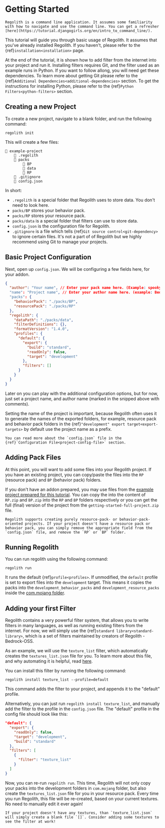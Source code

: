 # Getting Started

```{warning}
Regolith is a command line application. It assumes some familiarity with how to navigate and use the command line. You can get a refresher [here](https://tutorial.djangogirls.org/en/intro_to_command_line/).
```

This tutorial will guide you through basic usage of Regolith. It assumes that you've already installed Regolith. If you haven't, please refer to the {ref}`installation<installation>` page.

At the end of the tutorial, it is shown how to add filter from the internet into your project and run it. Installing filters requires Git, and the filter used as an example runs in Python. If you want to follow allong, you will need get these dependencies. To learn more about getting Git please refer to the {ref}`Additional Dependencies<additional-dependencies>` section. To get the instructions for installing Python, please refer to the {ref}`Python Filters<python-filters>` section.

## Creating a new Project

To create a new project, navigate to a blank folder, and run the following command:
```text
regolith init
```

This will create a few files:

```text
📂 example-project
    📂 .regolith
    📂 packs
        📂 BP
        📂 data
        📂 RP
    📄 .gitignore
    📄 config.json
```

In short:
 - `.regolith` is a special folder that Regolith uses to store data. You don't need to look here.
 - `packs/BP` stores your behavior pack.
 - `packs/RP` stores your resource pack.
 - `packs/data` is a special folder that filters can use to store data.
 - `config.json` is the configuration file for Regolith.
 - `.gitignore` is a file which tells {ref}`Git source control<git-dependency>` to ignore certain files. It's not a part of of Regolith but we highly recommend using Git to manage your projects.

## Basic Project Configuration

Next, open up `config.json`. We will be configuring a few fields here, for your addon.

```json
{
  "author": "Your name", // Enter your pack name here. (Example: spooky_gravestones)
  "name": "Project name", // Enter your author name here. (example: Bedrock-OSS)
  "packs": {
    "behaviorPack": "./packs/BP",
    "resourcePack": "./packs/RP"
  },
  "regolith": {
    "dataPath": "./packs/data",
    "filterDefinitions": {},
    "formatVersion": "1.4.0",
    "profiles": {
      "default": {
        "export": {
          "build": "standard",
          "readOnly": false,
          "target": "development"
        },
        "filters": []
      }
    }
  }
}
```

Later on you can play with the additional configuration options, but for now, just set a project name, and author name (marked in the snipped above with comments).

Setting the name of the project is important, because Regolith often uses it to generate the names of the exported folders, for example, resource pack and behavior pack folders in the {ref}`"development" export target<export-targets>` by default use the project name as a prefix.

```{note}
You can read more about the `config.json` file in the {ref}`Configuration File<project-config-file>` section.
```

## Adding Pack Files

At this point, you will want to add some files into your Regolith project. If you have an existing project, you can copy/paste the files into the `RP` (resource pack) and `BP` (behavior pack) folders. 

If you don't have an addon prepared, you may use files from the [example project prepared for this tutorial](https://github.com/Bedrock-OSS/regolith-docs-tutorial-resources/releases/tag/1.4.1-getting-started). You can copy the into the content of `RP.zip` and `BP.zip` into the `RP` and `BP` folders respectively or you can get the full (final) version of the project from the `getting-started-full-project.zip` file.

```{note}
Regolith supports creating purely resource-pack- or behavior-pack-oriented projects. If your project doesn't have a resource pack or behavior pack, you can simply remove the appropriate field from the `config.json` file, and remove the `RP` or `BP` folder.
```

## Running Regolith

You can run regolith using the following command:
```
regolith run
```
It runs the default {ref}`profile<profiles>`. If unmodified, the `default` profile is set to export files into the `development` target. This means it copies the packs into the `development_behavior_packs` and `development_resource_packs` inside the [com.mojang folder](https://wiki.bedrock.dev/guide/project-setup.html#the-com-mojang-folder).

## Adding your first Filter

Regolith contains a very powerful filter system, that allows you to write filters in many languages, as well as running existing filters from the internet. For now, we will simply use the {ref}`standard library<standard-library>`, which is a set of filters maintained by creators of Regolith - Bedrock-OSS.

As an example, we will use the `texture_list` filter, which automatically creates the `textures_list.json` file for you. To learn more about this file, and why automating it is helpful, read [here](https://wiki.bedrock.dev/concepts/textures-list.html).

You can install this filter by running the following command:
```text
regolith install texture_list --profile=default
``` 
This command adds the filter to your project, and appends it to the "default" profile.

Alternatively, you can just run `regolith install texture_list`, and manually add the filter to the profile in the `config.json` file. The "default" profile in the config file should look like this:
```json
"default": {
  "export": {
    "readOnly": false,
    "target": "development",
    "build": "standard"
  },
  "filters": [
    {
      "filter": "texture_list"
    }
  ]
}
```
Now, you can re-run `regolith run`. This time, Regolith will not only copy your packs into the development folders in `com.mojang` folder, but also create the `textures_list.json` file for you in your resource pack. Every time you run Regolith, this file will be re-created, based on your current textures. No need to manually edit it ever again!

```{warning}
If your project doesn't have any textures, than `texture_list.json` will simply create a blank file `[]`. Consider adding some textures to see the filter at work!
```
